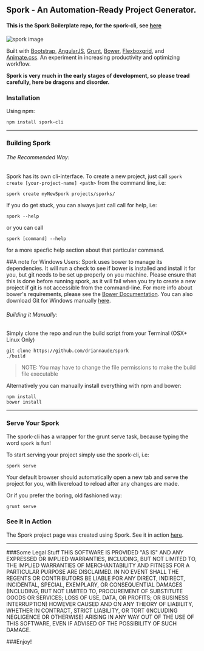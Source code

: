 ## Spork - An Automation-Ready Project Generator.
#### This is the Spork Boilerplate repo, for the spork-cli, see [here](https://github.com/driannaude/spork-cli)
![spork image](http://notanengineer.com/blog/wp-content/uploads/2015/04/spork.png "spork-cli interface")

Built with [Bootstrap](https://www.getbootstrap.com), [AngularJS](https://www.angularjs.org), [Grunt](https://www.gruntjs.com), [Bower](https://www.bower.io), [Flexboxgrid](https://www.flexboxgrid.com), and [Animate.css](https://http://daneden.github.io/animate.css/).
An experiment in increasing productivity and optimizing workflow. 

__Spork is very much in the early stages of development, so please tread carefully, here be dragons and disorder.__


### Installation

Using npm:

```
npm install spork-cli
```

---

### Building Spork

###### The Recommended Way:

Spork has its own cli-interface. To create a new project, just call `spork create [your-project-name] <path>` from the command line, i.e:

```
spork create myNewSpork projects/sporks/ 
```

If you do get stuck, you can always just call call for help, i.e:

```
spork --help
```

or you can call

```
spork [command] --help
```

for a more specfic help section about that particular command.

> 
##A note for Windows Users:
Spork uses bower to manage its dependencies. It will run a check to see if bower is installed and install it for you, but git needs to be set up properly on you machine.
Please ensure that this is done before running spork, as it will fail when you try to create a new project if git is not accessible from the command-line. For more info about bower's requirements, please see the [Bower Documentation](https://github.com/bower/bower#windows-users). You can also download Git for Windows manually [here](http://git-scm.org/).
>

###### Building it Manually:

Simply clone the repo and run the build script from your Terminal (OSX+ Linux Only)

```
git clone https://github.com/driannaude/spork
./build
```

>NOTE: You may have to change the file permissions to make the build file executable

Alternatively you can manually install everything with npm and bower:

```
npm install
bower install
```

---

### Serve Your Spork

The spork-cli has a wrapper for the grunt serve task, because typing the word `spork` is fun! 

To start serving your project simply use the spork-cli, i.e:

```
spork serve
```

Your default browser should automatically open a new tab and serve the project for you, with livereload to reload after any changes are made.

Or if you prefer the boring, old fashioned way:

```
grunt serve
```

### See it in Action

The Spork project page was created using Spork. See it in action [here](http://notanengineer.com/projects/spork/).

---

###Some Legal Stuff
THIS SOFTWARE IS PROVIDED "AS IS" AND ANY EXPRESSED OR IMPLIED WARRANTIES, INCLUDING, BUT NOT LIMITED TO, THE IMPLIED WARRANTIES OF MERCHANTABILITY AND FITNESS FOR A PARTICULAR PURPOSE ARE DISCLAIMED. IN NO EVENT SHALL THE REGENTS OR CONTRIBUTORS BE LIABLE FOR ANY DIRECT, INDIRECT, INCIDENTAL, SPECIAL, EXEMPLARY, OR CONSEQUENTIAL DAMAGES (INCLUDING, BUT NOT LIMITED TO, PROCUREMENT OF SUBSTITUTE GOODS OR SERVICES; LOSS OF USE, DATA, OR PROFITS; OR BUSINESS INTERRUPTION)
HOWEVER CAUSED AND ON ANY THEORY OF LIABILITY, WHETHER IN CONTRACT, STRICT LIABILITY, OR TORT (INCLUDING NEGLIGENCE OR OTHERWISE) ARISING IN ANY WAY OUT OF THE USE OF THIS SOFTWARE, EVEN IF ADVISED OF THE POSSIBILITY OF SUCH DAMAGE.

###Enjoy!
